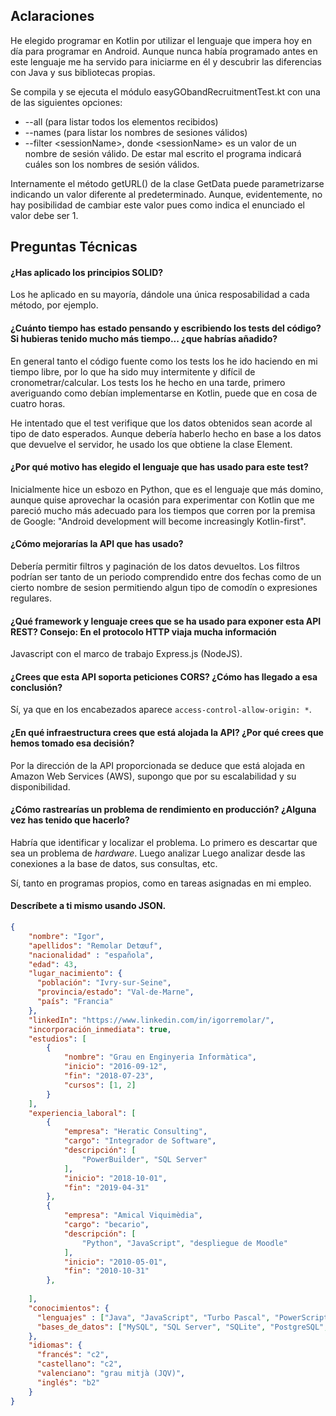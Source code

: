 Aclaraciones
------------

He elegido programar en Kotlin por utilizar el lenguaje que impera hoy en día para programar en Android. Aunque nunca 
había programado antes en este lenguaje me ha servido para iniciarme en él y descubrir las diferencias con Java y sus
bibliotecas propias.

Se compila y se ejecuta el módulo easyGObandRecruitmentTest.kt con una de las siguientes opciones:
 * --all (para listar todos los elementos recibidos)
 * --names (para listar los nombres de sesiones válidos)
 * --filter \<sessionName\>, donde \<sessionName\> es un valor de un nombre de sesión válido. De estar mal escrito el
  programa indicará cuáles son los nombres de sesión válidos.
  
Internamente el método  getURL() de la clase GetData puede parametrizarse indicando un valor diferente 
al predeterminado. Aunque, evidentemente, no hay posibilidad de cambiar este valor pues como indica el enunciado el 
valor debe ser 1. 

Preguntas Técnicas
------------------
#### ¿Has aplicado los principios SOLID?
Los he aplicado en su mayoría, dándole una única resposabilidad a cada método, por ejemplo.

#### ¿Cuánto tiempo has estado pensando y escribiendo los tests del código? Si hubieras tenido mucho más tiempo... ¿que habrías añadido?
En general tanto el código fuente como los tests los he ido haciendo en mi tiempo libre, por lo que ha sido muy intermitente
y difícil de cronometrar/calcular. Los tests los he hecho en una tarde, primero averiguando como debían implementarse en Kotlin,
puede que en cosa de cuatro horas.

He intentado que el test verifique que los datos obtenidos sean acorde al tipo de dato esperados. Aunque debería haberlo hecho
en base a los datos que devuelve el servidor, he usado los que obtiene la clase Element.

#### ¿Por qué motivo has elegido el lenguaje que has usado para este test?
Inicialmente hice un esbozo en Python, que es el lenguaje que más domino, aunque quise aprovechar la ocasión para experimentar
con Kotlin que me pareció mucho más adecuado para los tiempos que corren por la premisa de Google: "Android development will become increasingly Kotlin-first".

#### ¿Cómo mejorarías la API que has usado?
Debería permitir filtros y paginación de los datos devueltos. Los filtros podrían ser tanto de un periodo comprendido 
entre dos fechas como de un cierto nombre de sesion permitiendo algun tipo de comodín o expresiones regulares.

#### ¿Qué framework y lenguaje crees que se ha usado para exponer esta API REST? Consejo: En el protocolo HTTP viaja mucha información
Javascript con el marco de trabajo Express.js (NodeJS).

#### ¿Crees que esta API soporta peticiones CORS? ¿Cómo has llegado a esa conclusión?
Sí, ya que en los encabezados aparece `access-control-allow-origin: *`.

#### ¿En qué infraestructura crees que está alojada la API? ¿Por qué crees que hemos tomado esa decisión?
Por la dirección de la API proporcionada se deduce que está alojada en Amazon Web Services (AWS), supongo que por su
escalabilidad y su disponibilidad.

#### ¿Cómo rastrearías un problema de rendimiento en producción? ¿Alguna vez has tenido que hacerlo?
Habría que identificar y localizar el problema. Lo primero es descartar que sea un problema de _hardware_. Luego analizar
Luego analizar desde las conexiones a la base de datos, sus consultas, etc.

Sí, tanto en programas propios, como en tareas asignadas en mi empleo.

#### Descríbete a ti mismo usando JSON.
```json
{
    "nombre": "Igor",
    "apellidos": "Remolar Detœuf",
    "nacionalidad" : "española",
    "edad": 43,
    "lugar_nacimiento": {
      "población": "Ivry-sur-Seine",
      "provincia/estado": "Val-de-Marne",
      "país": "Francia"
    },
    "linkedIn": "https://www.linkedin.com/in/igorremolar/",
    "incorporación_inmediata": true,
    "estudios": [
        {
            "nombre": "Grau en Enginyeria Informàtica",
            "inicio": "2016-09-12",
            "fin": "2018-07-23",
            "cursos": [1, 2]
        }
    ],
    "experiencia_laboral": [
        {
            "empresa": "Heratic Consulting",
            "cargo": "Integrador de Software",
            "descripción": [
                "PowerBuilder", "SQL Server"
            ],
            "inicio": "2018-10-01",
            "fin": "2019-04-31"
        },
        {
            "empresa": "Amical Viquimèdia",
            "cargo": "becario",
            "descripción": [
                "Python", "JavaScript", "despliegue de Moodle"
            ],
            "inicio": "2010-05-01",
            "fin": "2010-10-31"
        },
            
    ],
    "conocimientos": {
      "lenguajes" : ["Java", "JavaScript", "Turbo Pascal", "PowerScript", "Python"],
      "bases_de_datos": ["MySQL", "SQL Server", "SQLite", "PostgreSQL", "MariaDB"]
    },
    "idiomas": {
      "francés": "c2",
      "castellano": "c2",
      "valenciano": "grau mitjà (JQV)",
      "inglés": "b2"
    } 
}
```
